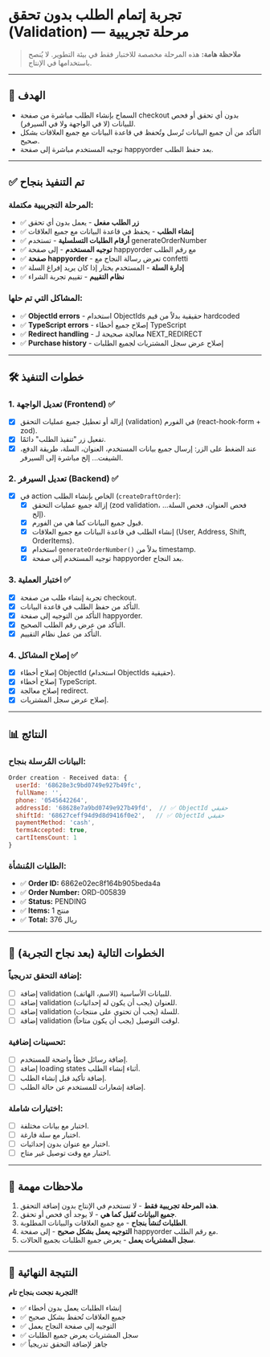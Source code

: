 # تجربة إتمام الطلب بدون تحقق (Validation) — مرحلة تجريبية

> **ملاحظة هامة:** هذه المرحلة مخصصة للاختبار فقط في بيئة التطوير. لا يُنصح باستخدامها في الإنتاج.

---

## 🎯 الهدف

- السماح بإنشاء الطلب مباشرة من صفحة checkout بدون أي تحقق أو فحص للبيانات (لا في الواجهة ولا في السيرفر).
- التأكد من أن جميع البيانات تُرسل وتُحفظ في قاعدة البيانات مع جميع العلاقات بشكل صحيح.
- توجيه المستخدم مباشرة إلى صفحة happyorder بعد حفظ الطلب.

---

## ✅ **تم التنفيذ بنجاح**

### **المرحلة التجريبية مكتملة:**
- ✅ **زر الطلب مفعل** - يعمل بدون أي تحقق
- ✅ **إنشاء الطلب** - يحفظ في قاعدة البيانات مع جميع العلاقات
- ✅ **أرقام الطلبات التسلسلية** - تستخدم generateOrderNumber
- ✅ **توجيه المستخدم** - إلى صفحة happyorder مع رقم الطلب
- ✅ **صفحة happyorder** - تعرض رسالة النجاح مع confetti
- ✅ **إدارة السلة** - المستخدم يختار إذا كان يريد إفراغ السلة
- ✅ **نظام التقييم** - تقييم تجربة الشراء

### **المشاكل التي تم حلها:**
- ✅ **ObjectId errors** - استخدام ObjectIds حقيقية بدلاً من قيم hardcoded
- ✅ **TypeScript errors** - إصلاح جميع أخطاء TypeScript
- ✅ **Redirect handling** - معالجة صحيحة لـ NEXT_REDIRECT
- ✅ **Purchase history** - إصلاح عرض سجل المشتريات لجميع الطلبات

---

## 🛠️ خطوات التنفيذ

### 1. تعديل الواجهة (Frontend) ✅
- [x] إزالة أو تعطيل جميع عمليات التحقق (validation) في الفورم (react-hook-form + zod).
- [x] تفعيل زر "تنفيذ الطلب" دائمًا.
- [x] عند الضغط على الزر: إرسال جميع بيانات المستخدم، العنوان، السلة، طريقة الدفع، الشيفت... إلخ مباشرة إلى السيرفر.

### 2. تعديل السيرفر (Backend) ✅
- [x] في action الخاص بإنشاء الطلب (`createDraftOrder`):
  - [x] إزالة جميع عمليات التحقق (zod validation، فحص العنوان، فحص السلة... إلخ).
  - [x] قبول جميع البيانات كما هي من الفورم.
  - [x] إنشاء الطلب في قاعدة البيانات مع جميع العلاقات (User, Address, Shift, OrderItems).
  - [x] استخدام `generateOrderNumber()` بدلاً من timestamp.
  - [x] توجيه المستخدم إلى صفحة happyorder بعد النجاح.

### 3. اختبار العملية ✅
- [x] تجربة إنشاء طلب من صفحة checkout.
- [x] التأكد من حفظ الطلب في قاعدة البيانات.
- [x] التأكد من التوجيه إلى صفحة happyorder.
- [x] التأكد من عرض رقم الطلب الصحيح.
- [x] التأكد من عمل نظام التقييم.

### 4. إصلاح المشاكل ✅
- [x] إصلاح أخطاء ObjectId (استخدام ObjectIds حقيقية).
- [x] إصلاح أخطاء TypeScript.
- [x] إصلاح معالجة redirect.
- [x] إصلاح عرض سجل المشتريات.

---

## 📊 النتائج

### **البيانات المُرسلة بنجاح:**
```javascript
Order creation - Received data: {
  userId: '68628e3c9bd0749e927b49fc',
  fullName: '',
  phone: '0545642264',
  addressId: '68628e7a9bd0749e927b49fd',  // ✅ ObjectId حقيقي
  shiftId: '68627ceff94d9d8d9416f0e2',   // ✅ ObjectId حقيقي
  paymentMethod: 'cash',
  termsAccepted: true,
  cartItemsCount: 1
}
```

### **الطلبات المُنشأة:**
- ✅ **Order ID:** 6862e02ec8f164b905beda4a
- ✅ **Order Number:** ORD-005839
- ✅ **Status:** PENDING
- ✅ **Items:** 1 منتج
- ✅ **Total:** 376 ريال

---

## 🔄 الخطوات التالية (بعد نجاح التجربة)

### **إضافة التحقق تدريجياً:**
- [ ] إضافة validation للبيانات الأساسية (الاسم، الهاتف).
- [ ] إضافة validation للعنوان (يجب أن يكون له إحداثيات).
- [ ] إضافة validation للسلة (يجب أن تحتوي على منتجات).
- [ ] إضافة validation لوقت التوصيل (يجب أن يكون متاحاً).

### **تحسينات إضافية:**
- [ ] إضافة رسائل خطأ واضحة للمستخدم.
- [ ] إضافة loading states أثناء إنشاء الطلب.
- [ ] إضافة تأكيد قبل إنشاء الطلب.
- [ ] إضافة إشعارات للمستخدم عن حالة الطلب.

### **اختبارات شاملة:**
- [ ] اختبار مع بيانات مختلفة.
- [ ] اختبار مع سلة فارغة.
- [ ] اختبار مع عنوان بدون إحداثيات.
- [ ] اختبار مع وقت توصيل غير متاح.

---

## 📝 ملاحظات مهمة

1. **هذه المرحلة تجريبية فقط** - لا تستخدم في الإنتاج بدون إضافة التحقق.
2. **جميع البيانات تُقبل كما هي** - لا يوجد أي فحص أو تحقق.
3. **الطلبات تُنشأ بنجاح** - مع جميع العلاقات والبيانات المطلوبة.
4. **التوجيه يعمل بشكل صحيح** - إلى صفحة happyorder مع رقم الطلب.
5. **سجل المشتريات يعمل** - يعرض جميع الطلبات بجميع الحالات.

---

## 🎉 النتيجة النهائية

**التجربة نجحت بنجاح تام!** 
- ✅ إنشاء الطلبات يعمل بدون أخطاء
- ✅ جميع العلاقات تُحفظ بشكل صحيح
- ✅ التوجيه إلى صفحة النجاح يعمل
- ✅ سجل المشتريات يعرض جميع الطلبات
- ✅ جاهز لإضافة التحقق تدريجياً 